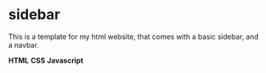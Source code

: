 # sidebar

This is a template for my html website, that comes with a basic sidebar, and a navbar.

__HTML__
__CSS__
__Javascript__
